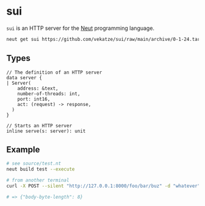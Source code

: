 # sui

`sui` is an HTTP server for the [Neut](https://vekatze.github.io/neut/) programming language.

```sh
neut get sui https://github.com/vekatze/sui/raw/main/archive/0-1-24.tar.zst
```

## Types

```neut
// The definition of an HTTP server
data server {
| Server(
    address: &text,
    number-of-threads: int,
    port: int16,
    act: (request) -> response,
  )
}

// Starts an HTTP server
inline serve(s: server): unit
```

## Example

```sh
# see source/test.nt
neut build test --execute

# from another terminal
curl -X POST --silent "http://127.0.0.1:8000/foo/bar/buz" -d "whatever"

# => {"body-byte-length": 8}
```
